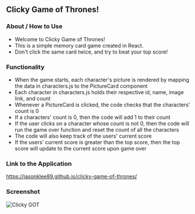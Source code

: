 ## Clicky Game of Thrones!

### About / How to Use
* Welcome to Clicky Game of Thrones!  
* This is a simple memory card game created in React. 
* Don't click the same card twice, and try to beat your top score!

### Functionality
* When the game starts, each character's picture is rendered by mapping the data in characters.js to the PictureCard component
* Each character in characters.js holds their respective id, name, image link, and count
* Whenever a PictureCard is clicked, the code checks that the characters' count is 0
* If a characters' count is 0, then the code will add 1 to their count
* If the user clicks on a character whose count is not 0, then the code will run the game over function and reset the count of all the characters
* The code will also keep track of the users' current score
* If the users' current score is greater than the top score, then the top score will update to the current score upon game over

### Link to the Application
https://jasonklee89.github.io/clicky-game-of-thrones/

### Screenshot
![Clicky GOT](/public/assets/images/screenshot/screenshot.png?raw=true "Clicky GOT")